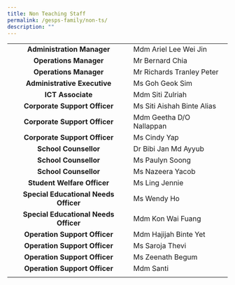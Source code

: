 ```yaml
---
title: Non Teaching Staff
permalink: /gesps-family/non-ts/
description: ""
---
```

|  |  |
|:---:|---|
| **Administration Manager** | Mdm Ariel Lee Wei Jin |
| **Operations Manager** |  Mr Bernard Chia |
| **Operations Manager** | Mr Richards Tranley Peter |
| **Administrative Executive** | Ms Goh Geok Sim |
| **ICT Associate** | Mdm Siti Zulriah |
| **Corporate Support Officer** | Ms Siti Aishah Binte Alias |
| **Corporate Support Officer** | Mdm Geetha D/O Nallappan |
| **Corporate Support Officer** | Ms Cindy Yap |
| **School Counsellor** | Dr Bibi Jan Md Ayyub |
| **School Counsellor** | Ms Paulyn Soong | 
| **School Counsellor** | Ms Nazeera Yacob |
| **Student Welfare Officer** | Ms Ling Jennie |
| **Special Educational Needs Officer** | Ms Wendy Ho |
| **Special Educational Needs Officer** | Mdm Kon Wai Fuang |
| **Operation Support Officer** | Mdm Hajijah Binte Yet |
| **Operation Support Officer** | Ms Saroja Thevi |
| **Operation Support Officer** | Ms Zeenath Begum |
| **Operation Support Officer** | Mdm Santi |
|  |  |